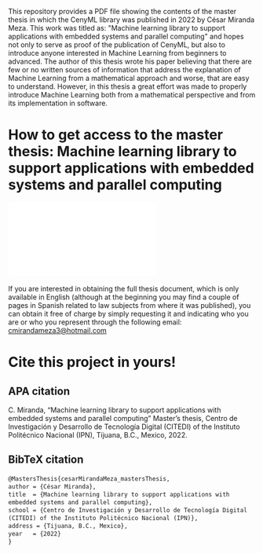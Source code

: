 This repository provides a PDF file showing the contents of the master thesis in which the CenyML library was published in 2022 by César Miranda Meza. This work was titled as: "Machine learning library to support applications with embedded systems and parallel computing" and hopes not only to serve as proof of the publication of CenyML, but also to introduce anyone interested in Machine Learning from beginners to advanced. The author of this thesis wrote his paper believing that there are few or no written sources of information that address the explanation of Machine Learning from a mathematical approach and worse, that are easy to understand. However, in this thesis a great effort was made to properly introduce Machine Learning both from a mathematical perspective and from its implementation in software.

# How to get access to the master thesis: Machine learning library to support applications with embedded systems and parallel computing
![Click here to get a quick glimpse of the content of this master thesis (Preview version of this Master Thesis).](PREVIEW-Machine_learning_library_to_support_applications_with_embedded_systems_and_parallel_computing.pdf)

If you are interested in obtaining the full thesis document, which is only available in English (although at the beginning you may find a couple of pages in Spanish related to law subjects from where it was published), you can obtain it free of charge by simply requesting it and indicating who you are or who you represent through the following email: cmirandameza3@hotmail.com

# Cite this project in yours!

## APA citation
 C. Miranda, “Machine learning library to support applications with embedded systems and parallel computing” Master’s thesis, Centro de Investigación y Desarrollo de Tecnología Digital (CITEDI) of the Instituto Politécnico Nacional (IPN), Tijuana, B.C., Mexico, 2022.

## BibTeX citation
```$bibtex
@MastersThesis{cesarMirandaMeza_mastersThesis,
author = {César Miranda},
title  = {Machine learning library to support applications with embedded systems and parallel computing},
school = {Centro de Investigación y Desarrollo de Tecnología Digital (CITEDI) of the Instituto Politécnico Nacional (IPN)},
address = {Tijuana, B.C., Mexico},
year   = {2022}
}
```
